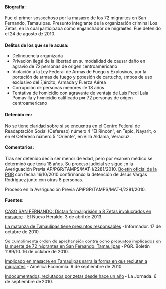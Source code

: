 #### Biografía: 

Fue el primer sospechoso por la masacre de los 72 migrantes en San Fernando, Tamaulipas. Presunto integrante de la organización criminal Los Zetas, en la cual participaba como enganchador de migrantes. Fue detenido el 24 de agosto de 2010.

#### Delitos de los que se le acusa:

* Delincuencia organizada
* Privación ilegal de la libertad en su modalidad de causar daño en agravio de 72 personas de origen centroamericano
* Violación a la Ley Federal de Armas de Fuego y Explosivos, por la portación de armas de fuego y posesión de cartucho, ambos de uso exclusivo del Ejército, Armada y Fuerza Aérea
* Corrupción de personas menores de 18 años
* Tentativa de homicidio con agravante de ventaja de Luis Fredi Lala Pomavilla y homicidio calificado por 72 personas de origen centroamericano


#### Detenido en:

No se tiene claridad sobre si se encuentra en  el Centro Federal de Readaptación Social (Cefereso) número 4 “El Rincón”, en Tepic, Nayarit, o en el Cefereso número 5 “Oriente”, en Villa Aldama, Veracruz.

#### Comentarios:

Tras ser detenido decía ser menor de edad, pero por examen médico se determinó que tenía 18 años.
Su proceso judicial se sigue en la Averiguación Previa AP/PGR/TAMPS/MAT-I/2281/2010.
<a href="http://www.pgr.gob.mx/prensa/2007/bol10/Oct/b118910.shtm" target="_blank">Boletín oficial de la PGR</a> con fecha 16/10/2010 confirmando la detención de Jesús Vargas Rodríguez junto con otras 8 personas.</p>
Proceso en la Averiguación Previa AP/PGR/TAMPS/MAT-I/2281/2010. 

#### Fuentes:

<a href="http://www.elnuevoheraldo.com/el_valle/editorial/article_fc7d9d96-7c14-5330-8d5a-9fe93959cf0e.html?mode=jqm" target="_blank">CASO SAN FERNANDO: Dictan formal prisión a 8 Zetas involucrados en masacre</a> - El Nuevo Heraldo. 3 de abril de 2013.  

<a href="http://www.informador.com.mx/mexico/2010/241874/6/la-matanza-de-tamaulipas-tiene-presuntos-responsables.htm" target="_blank">La matanza de Tamaulipas tiene presuntos responsables</a> - Informador. 17 de octubre de 2010.

<a href="http://www.pgr.gob.mx/Prensa/2007/bol10/oct/1189.pdf" target="_blank">Se cumplimenta orden de aprehensión contra ocho presuntos implicados en la muerte de 72 migrantes en San Fernando, Tamaulipas</a> - PGR. Boletín 1189/10. 16 de octubre de 2010.

<a href="http://www.americaeconomia.com/politica-sociedad/politica/implicado-en-masacre-de-tamaulipas-narra-la-forma-en-que-reclutan-migrant" target="_blank">Implicado en masacre en Tamaulipas narra la forma en que reclutan a migrantes</a> - América Economía. 9 de septiembre de 2010. 

<a href="http://www.jornada.unam.mx/2010/09/06/politica/003n1pol" target="_blank">Indocumentados, reclutados por zetas desde hace un año</a> - La Jornada. 6 de septiembre de 2010. 
